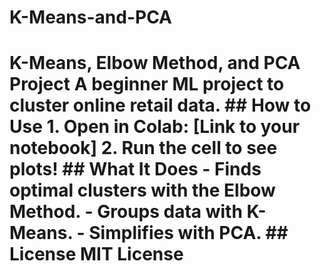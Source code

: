 # K-Means-and-PCA
# K-Means, Elbow Method, and PCA Project A beginner ML project to cluster online retail data.  ## How to Use 1. Open in Colab: [Link to your notebook] 2. Run the cell to see plots!  ## What It Does - Finds optimal clusters with the Elbow Method. - Groups data with K-Means. - Simplifies with PCA.  ## License MIT License
